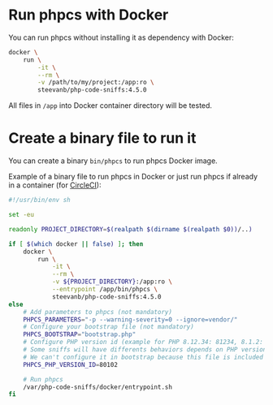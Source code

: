 # Run phpcs with Docker

You can run phpcs without installing it as dependency with Docker:

```bash
docker \
    run \
        -it \
        --rm \
        -v /path/to/my/project:/app:ro \
        steevanb/php-code-sniffs:4.5.0
```

All files in `/app` into Docker container directory will be tested.

# Create a binary file to run it

You can create a binary `bin/phpcs` to run phpcs Docker image.

Example of a binary file to run phpcs in Docker or just run phpcs if already in a container (for [CircleCI](circleci.md)):
```bash
#!/usr/bin/env sh

set -eu

readonly PROJECT_DIRECTORY=$(realpath $(dirname $(realpath $0))/..)

if [ $(which docker || false) ]; then
    docker \
        run \
            -it \
            --rm \
            -v ${PROJECT_DIRECTORY}:/app:ro \
            --entrypoint /app/bin/phpcs \
            steevanb/php-code-sniffs:4.5.0
else
    # Add parameters to phpcs (not mandatory)
    PHPCS_PARAMETERS="-p --warning-severity=0 --ignore=vendor/"
    # Configure your bootstrap file (not mandatory)
    PHPCS_BOOTSTRAP="bootstrap.php"
    # Configure PHP version id (example for PHP 8.12.34: 81234, 8.1.2: 80102) (not mandatory)
    # Some sniffs will have differents behaviors depends on PHP version
    # We can't configure it in bootstrap because this file is included after calling Sniff::register()
    PHPCS_PHP_VERSION_ID=80102

    # Run phpcs
    /var/php-code-sniffs/docker/entrypoint.sh
fi
```
